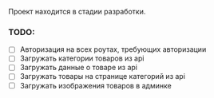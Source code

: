 Проект находится в стадии разработки.

### TODO:
- [ ] Авторизация на всех роутах, требующих авторизации
- [ ] Загружать категории товаров из api
- [ ] Загружать данные о товаре из api
- [ ] Загружать товары на странице категорий из api
- [ ] Загружать изображения товаров в админке
